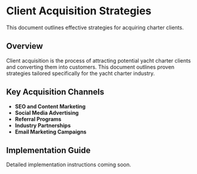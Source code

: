 # Client Acquisition Strategies

This document outlines effective strategies for acquiring charter clients.

## Overview

Client acquisition is the process of attracting potential yacht charter clients and converting them into customers. This document outlines proven strategies tailored specifically for the yacht charter industry.

## Key Acquisition Channels

- **SEO and Content Marketing**
- **Social Media Advertising**
- **Referral Programs**
- **Industry Partnerships**
- **Email Marketing Campaigns**

## Implementation Guide

Detailed implementation instructions coming soon. 
